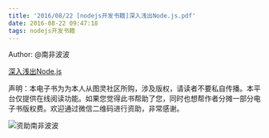 ```yaml
---
title: '2016/08/22 [nodejs开发书籍]深入浅出Node.js.pdf'
date: 2016-08-22 09:47:18
tags: nodejs开发书籍
---
```

Author: @南非波波

[深入浅出Node.js](http://blog.songqingbo.cn/pdf/nodejs/深入浅出Node.js.pdf "深入浅出Node.js.pdf")

声明：本电子书为为本人从图灵社区所购，涉及版权，请读者不要私自传播。本平台仅提供在线阅读功能。如果您觉得此书帮助了您，同时也想帮作者分摊一部分电子书版权费。欢迎通过微信二维码进行资助，非常感谢。

![资助南非波波](http://blog.songqingbo.cn/img/微信收款.png)